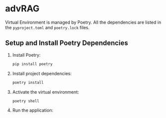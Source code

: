 # advRAG

Virtual Environment is managed by Poetry.
All the dependencies are listed in the `pyproject.toml` and `poetry.lock` files.

## Setup and Install Poetry Dependencies

1. Install Poetry:
   ```bash
   pip install poetry
   ```

2. Install project dependencies:
   ```bash
   poetry install
   ```

3. Activate the virtual environment:
   ```bash
   poetry shell
   ```

4. Run the application: